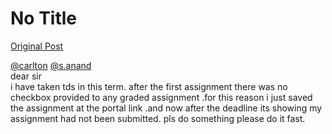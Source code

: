# No Title

[Original Post](https://discourse.onlinedegree.iitm.ac.in/t/166189/1)

<p><a class="mention" href="/u/carlton">@carlton</a> <a class="mention" href="/u/s.anand">@s.anand</a><br>
dear sir<br>
i have taken tds in this term. after the first assignment there was no checkbox provided to any graded assignment .for this reason i just saved the assignment at the portal link .and now after the deadline its showing my assignment had not been submitted. pls do something please do it fast.</p>
